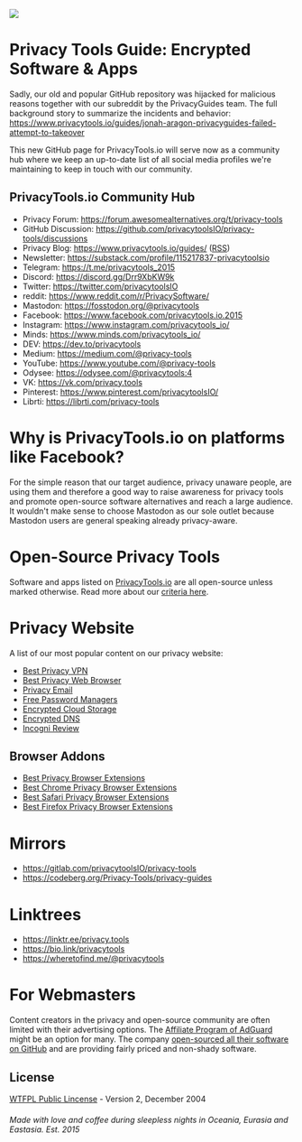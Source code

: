 ![](https://www.privacytools.io/img/logo.svg)

# Privacy Tools Guide: Encrypted Software & Apps

Sadly, our old and popular GitHub repository was hijacked for malicious reasons together with our subreddit by the PrivacyGuides team. The full background story to summarize the incidents and behavior: https://www.privacytools.io/guides/jonah-aragon-privacyguides-failed-attempt-to-takeover

This new GitHub page for PrivacyTools.io will serve now as a community hub where we keep an up-to-date list of all social media profiles we're maintaining to keep in touch with our community.

## PrivacyTools.io Community Hub

- Privacy Forum: https://forum.awesomealternatives.org/t/privacy-tools
- GitHub Discussion: https://github.com/privacytoolsIO/privacy-tools/discussions
- Privacy Blog: https://www.privacytools.io/guides/ ([RSS](https://www.privacytools.io/guides/rss.xml))
- Newsletter: https://substack.com/profile/115217837-privacytoolsio
- Telegram: https://t.me/privacytools_2015
- Discord: https://discord.gg/Drr9XbKW9k
- Twitter: https://twitter.com/privacytoolsIO
- reddit: https://www.reddit.com/r/PrivacySoftware/
- Mastodon: https://fosstodon.org/@privacytools
- Facebook: https://www.facebook.com/privacytools.io.2015
- Instagram: https://www.instagram.com/privacytools_io/
- Minds: https://www.minds.com/privacytools_io/
- DEV: https://dev.to/privacytools
- Medium: https://medium.com/@privacy-tools
- YouTube: https://www.youtube.com/@privacy-tools
- Odysee: https://odysee.com/@privacytools:4
- VK: https://vk.com/privacy.tools
- Pinterest: https://www.pinterest.com/privacytoolsIO/
- Librti: https://librti.com/privacy-tools

# Why is PrivacyTools.io on platforms like Facebook?

For the simple reason that our target audience, privacy unaware people, are using them and therefore a good way to raise awareness for privacy tools and promote open-source software alternatives and reach a large audience. It wouldn't make sense to choose Mastodon as our sole outlet because Mastodon users are general speaking already privacy-aware.

# Open-Source Privacy Tools
Software and apps listed on [PrivacyTools.io](https://www.privacytools.io/) are all open-source unless marked otherwise. Read more about our [criteria here](https://www.privacytools.io/#criteria).

# Privacy Website
A list of our most popular content on our privacy website:

- [Best Privacy VPN](https://www.privacytools.io/privacy-vpn)
- [Best Privacy Web Browser](https://www.privacytools.io/private-browser)
- [Privacy Email](https://www.privacytools.io/privacy-email)
- [Free Password Managers](https://www.privacytools.io/secure-password-manager)
- [Encrypted Cloud Storage](https://www.privacytools.io/encrypted-cloud-storage)
- [Encrypted DNS](https://www.privacytools.io/encrypted-dns-resolver)
- [Incogni Review](https://www.privacytools.io/incogni-review)

## Browser Addons
- [Best Privacy Browser Extensions](https://www.privacytools.io/privacy-browser-addons/)
- [Best Chrome Privacy Browser Extensions](https://www.privacytools.io/chrome-privacy-extensions/)
- [Best Safari Privacy Browser Extensions](https://www.privacytools.io/safari-privacy-extensions/)
- [Best Firefox Privacy Browser Extensions](https://www.privacytools.io/firefox-privacy-extensions/)

# Mirrors
- https://gitlab.com/privacytoolsIO/privacy-tools
- https://codeberg.org/Privacy-Tools/privacy-guides

# Linktrees
- https://linktr.ee/privacy.tools
- https://bio.link/privacytools
- https://wheretofind.me/@privacytools

# For Webmasters
Content creators in the privacy and open-source community are often limited with their advertising options. The [Affiliate Program of AdGuard](https://www.privacytools.io/help/article/4-AdGuard-Affiliate-Partner-Program-Review-50-Commission) might be an option for many. The company [open-sourced all their software on GitHub](https://github.com/AdguardTeam) and are providing fairly priced and non-shady software.

## License
[WTFPL Public Lincense](https://www.privacytools.io/WTFPLV2.txt) - Version 2, December 2004

###### Made with love and coffee during sleepless nights in Oceania, Eurasia and Eastasia. Est. 2015
